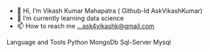 - 👋 Hi, I’m Vikash Kumar Mahapatra ( Github-Id AskVikashKumar)
- 🌱 I’m currently learning data science
- 📫 How to reach me ...ask4vikashk@gmail.com
<!---
AskVikashKumar/AskVikashKumar is a ✨ special ✨ repository because its `README.md` (this file) appears on your GitHub profile.
You can click the Preview link to take a look at your changes.
--->
Language and Tools
Python MongoDb Sql-Server Mysql 
